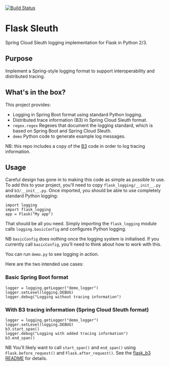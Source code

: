 [![Build Status](https://travis-ci.org/davidcarboni/flask_sleuth.svg?branch=master)](https://travis-ci.org/davidcarboni/flask_sleuth)

# Flask Sleuth

Spring Cloud Sleuth logging implementation for Flask in Python 2/3.

## Purpose

Implement a Spring-style logging format to support interoperability and distributed tracing.

## What's in the box?

This project provides:

 * Logging in Spring Boot format using standard Python logging.
 * Distributed trace information (B3) in Spring Cloud Sleuth format.
 * `regex.regex` Regexes that document the logging standard, which is based on Spring Boot and Spring Cloud Sleuth.
 * `demo` Python code to generate example log messages.

NB: this repo includes a copy of the [B3](https://gitlab.ros.gov.uk/CarbonD/flask_b3) 
code in order to log tracing information.

## Usage

Careful design has gone in to making this code as simple as possible to use.
To add this to your project, you'll need to copy `flask_logging/__init__.py` and `b3/__init__.py`.
Once imported, you should be able to use completely standard Python logging:

    import logging
    import flask_logging
    app = Flask("My app")

That should be all you need.
Simply importing the `flask_logging` module calls `logging.basicConfig` and configures Python logging. 

NB `basicConfig` does nothing once the logging system is initialised.
If you currently call `basicConfig`, you'll need to think about how to work with this.

You can run `demo.py` to see logging in action.

Here are the two intended use cases:

### Basic Spring Boot format

    logger = logging.getLogger("demo_logger")
    logger.setLevel(logging.DEBUG)
    logger.debug("Logging without tracing information")

### With B3 tracing information (Spring Cloud Sleuth format)

    logger = logging.getLogger("demo_logger")
    logger.setLevel(logging.DEBUG)
    b3.start_span()
    logger.debug("Logging with added tracing information")
    b3.end_span()

NB You'll likely want to call `start_span()` and `end_span()`
using `Flask.before_request()` and `Flask.after_request()`.
See the [flask_b3 README](https://gitlab.ros.gov.uk/CarbonD/flask_b3/blob/master/README.md)
for details.

